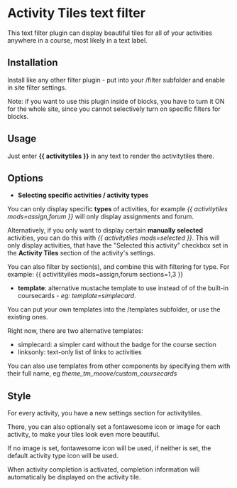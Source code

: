 # Activity Tiles text filter

This text filter plugin can display beautiful tiles for all of your activities anywhere in a course, most likely in a text label.

## Installation

Install like any other filter plugin - put into your /filter subfolder and enable in site filter settings.

Note: if you want to use this plugin inside of blocks, you have to turn it ON for the whole site, since you cannot selectively turn on specific filters for blocks.

## Usage

Just enter **{{ activitytiles }}** in any text to render the activitytiles there.

## Options

- **Selecting specific activities / activity types**

You can only display specific **types** of activities, for example *{{ activitytiles mods=assign,forum }}* will only display assignments and forum.

Alternatively, if you only want to display certain **manually selected** activities, you can do this with *{{ activitytiles mods=selected }}*. This will only display activities, that have the "Selected this activity" checkbox set in the **Activity Tiles** section of the activity's settings.

You can also filter by section(s), and combine this with filtering for type. For example: {{ activitityiles mods=assign,forum sections=1,3 }}

- **template**: alternative mustache template to use instead of of the built-in coursecards - *eg: template=simplecard*.

You can put your own templates into the /templates subfolder, or use the existing ones.

Right now, there are two alternative templates:
- simplecard: a simpler card without the badge for the course section
- linksonly: text-only list of links to activities

You can also use templates from other components by specifying them with their full name, eg *theme_tm_moove/custom_coursecards*

## Style

For every activity, you have a new settings section for activitytiles.

There, you can also optionally set a fontawesome icon or image for each activity, to make your tiles look even more beautiful.

If no image is set, fontawesome icon will be used, if neither is set, the default activity type icon will be used.

When activity completion is activated, completion information will automatically be displayed on the activity tile.
